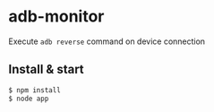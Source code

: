 # adb-monitor
Execute `adb reverse` command on device connection

## Install & start

```bash
$ npm install
$ node app
```
